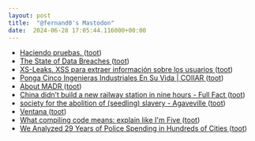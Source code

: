 ```yaml
---
layout: post
title:  "@fernand0's Mastodon"
date:  2024-06-28 17:05:44.116000+00:00
---
```

*  [Haciendo pruebas. ](https://avecesunafoto.wordpress.com/2024/06/28/haciendo-pruebas) ([toot](https://mastodon.social/@fernand0/112695334935913261))
*  [The State of Data Breaches ](https://www.troyhunt.com/the-state-of-data-breaches) ([toot](https://mastodon.social/@fernand0/112695241446873911))
*  [XS-Leaks. XSS para extraer información sobre los usuarios ](http://fernand0.github.io//fugas-cruzadas-datos) ([toot](https://mastodon.social/@fernand0/112695122728164261))
*  [Ponga Cinco Ingenieras Industriales En Su Vida \| COIIAR ](https://coiiar.es/ponga-cinco-ingenieras-industriales-en-su-vida) ([toot](https://mastodon.social/@fernand0/112694896289697280))
*  [About MADR ](https://adr.github.io/madr) ([toot](https://mastodon.social/@fernand0/112694777376989684))
*  [China didn’t build a new railway station in nine hours - Full Fact ](https://fullfact.org/economy/china-didnt-build-new-railway-station-nine-hours) ([toot](https://mastodon.social/@fernand0/112694082711855512))
*  [society for the abolition of (seedling) slavery - Agaveville ](https://www.agaveville.org/viewtopic.php?t=1336) ([toot](https://mastodon.social/@fernand0/112693810644952607))
*  [Ventana ](https://www.flickr.com/photos/fernand0/53794558636) ([toot](https://mastodon.social/@fernand0/112693778288121718))
*  [What compiling code means: explain like I'm Five ](https://dev.to/arikaturika/code-compiling-explain-like-im-five-4mk) ([toot](https://mastodon.social/@fernand0/112693436636495905))
*  [We Analyzed 29 Years of Police Spending in Hundreds of Cities ](https://slate.com/news-and-politics/2022/04/increased-police-spending-leads-to-more-misdemeanor-arrests.htm) ([toot](https://mastodon.social/@fernand0/112693387012256199))
